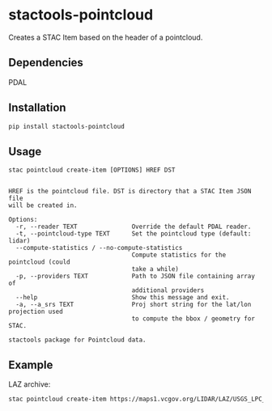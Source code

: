 # stactools-pointcloud

Creates a STAC Item based on the header of a pointcloud.

## Dependencies

PDAL

## Installation
```bash
pip install stactools-pointcloud
```

## Usage

```
stac pointcloud create-item [OPTIONS] HREF DST


HREF is the pointcloud file. DST is directory that a STAC Item JSON file
will be created in.

Options:
  -r, --reader TEXT               Override the default PDAL reader.
  -t, --pointcloud-type TEXT      Set the pointcloud type (default: lidar)
  --compute-statistics / --no-compute-statistics
                                  Compute statistics for the pointcloud (could
                                  take a while)
  -p, --providers TEXT            Path to JSON file containing array of
                                  additional providers
  --help                          Show this message and exit.
  -a, --a_srs TEXT                Proj short string for the lat/lon projection used
                                  to compute the bbox / geometry for STAC.
                                      
stactools package for Pointcloud data.

```

## Example

LAZ archive:

```bash
stac pointcloud create-item https://maps1.vcgov.org/LIDAR/LAZ/USGS_LPC_FL_Peninsular_2018_D18_LID2019_241594_E.laz .
```
